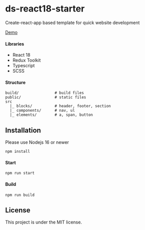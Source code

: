 # ds-react18-starter

Create-react-app based template for quick website development

[Demo](https://shkredovdmitriy.github.io/ds-react18-starter/)

#### Libraries

- React 18
- Redux Toolkit
- Typescript
- SCSS

#### Structure

```
build/                # build files
public/               # static files
src
  |_ blocks/          # header, footer, section
  |_ components/      # nav, ul
  |_ elements/        # a, span, button
```

## Installation
Please use Nodejs 16 or newer

```
npm install
```

#### Start

```
npm run start
```

#### Build

```
npm run build
```

## License

This project is under the MIT license.